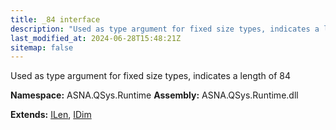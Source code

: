 ```yaml
---
title: _84 interface
description: "Used as type argument for fixed size types, indicates a length of 84  "
last_modified_at: 2024-06-28T15:48:21Z
sitemap: false
---
```


Used as type argument for fixed size types, indicates a length of 84 

**Namespace:** ASNA.QSys.Runtime
**Assembly:** ASNA.QSys.Runtime.dll

**Extends:** [ILen](/reference/runtime/qsys-runtime/i-len.html), [IDim](/reference/runtime/qsys-runtime/i-dim.html)
<br>
<br>
